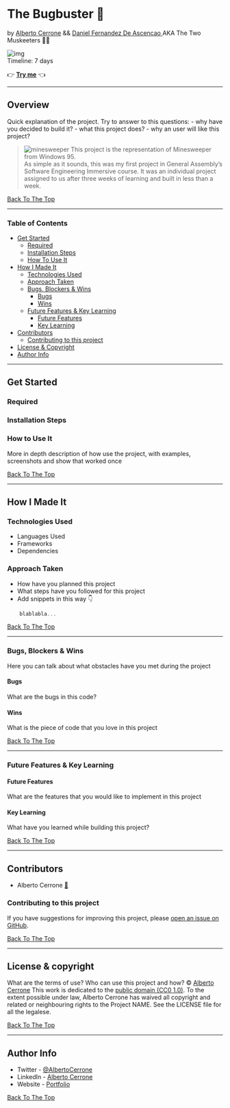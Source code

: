 # The Bugbuster 🐞
by [Alberto Cerrone](www.linkedin.com/in/alberto-cerrone) && [Daniel Fernandez De Ascencao ](https://github.com/DanielFDA) AKA The Two Muskeeters 🎠🎠 <br>

![img](https://img.shields.io/badge/version-v%201.0.0-blue)<br>
Timeline: 7 days

👉 [<b>Try me</b>](https://the-bugbuster.herokuapp.com/) 👈

---

## Overview
Quick explanation of the project. Try to answer to this questions:
	- why have you decided to build it?
	- what this project does?
	- why an user will like this project?

> ![minesweeper](assets/readme/minesweeper.gif)
> This project is the representation of Minesweeper from Windows 95. <br>
> As simple as it sounds, this was my first project in General Assembly’s Software Engineering Immersive course. It was an individual project assigned to us after three weeks of learning and built in less than a week.<br>

[Back To The Top](#the-bugbuster-)

---

### Table of Contents

- [Get Started](#get-started)
  - [Required](#required)
  - [Installation Steps](#installation-steps)
  - [How To Use It](#how-to-use-it)
- [How I Made It](#how-i-made-it)
  - [Technologies Used](#technologies-used)
  - [Approach Taken](#approach-taken)
  - [Bugs, Blockers & Wins](#bugs,-blockers-&-wins)
    - [Bugs](#bugs)
    - [Wins](#wins)
  - [Future Features & Key Learning](#future-features-&-key-learning)
    - [Future Features](#future-features)
    - [Key Learning](#key-learning)
- [Contributors](#contributors)
  - [Contributing to this project](#contributing-to-this-project) 
- [License & Copyright](#license-&-copyright)
- [Author Info](#author-info)

---

## Get Started
### Required
### Installation Steps
### How to Use It
More in depth description of how use the project, with examples, screenshots and show that worked once

[Back To The Top](#the-bugbuster-)

---
## How I Made It
### Technologies Used
- Languages Used
- Frameworks
- Dependencies

### Approach Taken
* How have you planned this project
* What steps have you followed for this project
* Add snippets in this way 👇
```javascript
	blablabla...
```
[Back To The Top](#the-bugbuster-)

---
### Bugs, Blockers & Wins
Here you can talk about what obstacles have you met during the project
#### Bugs
What are the bugs in this code?

#### Wins
What is the piece of code that you love in this project

[Back To The Top](#the-bugbuster-)

---
### Future Features & Key Learning

#### Future Features
What are the features that you would like to implement in this project

#### Key Learning
What have you learned while building this project?

[Back To The Top](#the-bugbuster-)

---
## Contributors
* Alberto Cerrone [📧](mailto:cerrone.alberto93@gmail.com)

### Contributing to this project
If you have suggestions for improving this project, please [open an issue on GitHub](https://github.com/albertocerrone/The-Bugbuster/issues/new).

[Back To The Top](#the-bugbuster-)

---
## License & copyright
What are the terms of use? Who can use this project and how?
©️ [Alberto Cerrone](www.linkedin.com/in/alberto-cerrone)
This work is dedicated to the [public domain (CC0 1.0)](http://creativecommons.org/publicdomain/zero/1.0/). To the extent possible under law, Alberto Cerrone has waived all copyright and related or neighbouring rights to the Project NAME. See the LICENSE file for all the legalese.



[Back To The Top](#the-bugbuster-)

---
## Author Info
- Twitter - [@AlbertoCerrone](https://twitter.com/AlbertoCerrone)
- LinkedIn - [Alberto Cerrone](http://www.linkedin.com/in/alberto-cerrone/)
- Website - [Portfolio](http://albertocerrone.co.uk)

[Back To The Top](#the-bugbuster-)
